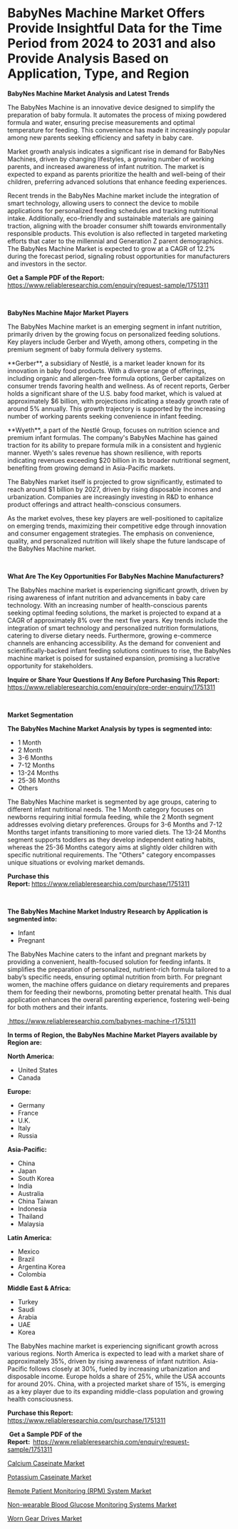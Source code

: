 <p><h1>BabyNes Machine Market Offers Provide Insightful Data for the Time Period from 2024 to 2031 and also Provide Analysis Based on Application, Type, and Region</h1></p><p><strong>BabyNes Machine Market Analysis and Latest Trends</strong></p>
<p><p>The BabyNes Machine is an innovative device designed to simplify the preparation of baby formula. It automates the process of mixing powdered formula and water, ensuring precise measurements and optimal temperature for feeding. This convenience has made it increasingly popular among new parents seeking efficiency and safety in baby care.</p><p>Market growth analysis indicates a significant rise in demand for BabyNes Machines, driven by changing lifestyles, a growing number of working parents, and increased awareness of infant nutrition. The market is expected to expand as parents prioritize the health and well-being of their children, preferring advanced solutions that enhance feeding experiences.</p><p>Recent trends in the BabyNes Machine market include the integration of smart technology, allowing users to connect the device to mobile applications for personalized feeding schedules and tracking nutritional intake. Additionally, eco-friendly and sustainable materials are gaining traction, aligning with the broader consumer shift towards environmentally responsible products. This evolution is also reflected in targeted marketing efforts that cater to the millennial and Generation Z parent demographics. The BabyNes Machine Market is expected to grow at a CAGR of 12.2% during the forecast period, signaling robust opportunities for manufacturers and investors in the sector.</p></p>
<p><strong>Get a Sample PDF of the Report:&nbsp;</strong> <a href="https://www.reliableresearchiq.com/enquiry/request-sample/1751311?utm_campaign=1141&utm_medium=2&utm_source=Github&utm_content=ia&utm_term=09112024&utm_id=babynes-machine">https://www.reliableresearchiq.com/enquiry/request-sample/1751311</a></p>
<p>&nbsp;</p>
<p><strong>BabyNes Machine Major Market Players</strong></p>
<p><p>The BabyNes Machine market is an emerging segment in infant nutrition, primarily driven by the growing focus on personalized feeding solutions. Key players include Gerber and Wyeth, among others, competing in the premium segment of baby formula delivery systems.</p><p>**Gerber**, a subsidiary of Nestlé, is a market leader known for its innovation in baby food products. With a diverse range of offerings, including organic and allergen-free formula options, Gerber capitalizes on consumer trends favoring health and wellness. As of recent reports, Gerber holds a significant share of the U.S. baby food market, which is valued at approximately $6 billion, with projections indicating a steady growth rate of around 5% annually. This growth trajectory is supported by the increasing number of working parents seeking convenience in infant feeding.</p><p>**Wyeth**, a part of the Nestlé Group, focuses on nutrition science and premium infant formulas. The company's BabyNes Machine has gained traction for its ability to prepare formula milk in a consistent and hygienic manner. Wyeth's sales revenue has shown resilience, with reports indicating revenues exceeding $20 billion in its broader nutritional segment, benefiting from growing demand in Asia-Pacific markets.</p><p>The BabyNes market itself is projected to grow significantly, estimated to reach around $1 billion by 2027, driven by rising disposable incomes and urbanization. Companies are increasingly investing in R&D to enhance product offerings and attract health-conscious consumers. </p><p>As the market evolves, these key players are well-positioned to capitalize on emerging trends, maximizing their competitive edge through innovation and consumer engagement strategies. The emphasis on convenience, quality, and personalized nutrition will likely shape the future landscape of the BabyNes Machine market.</p></p>
<p>&nbsp;</p>
<p><strong>What Are The Key Opportunities For BabyNes Machine Manufacturers?</strong></p>
<p><p>The BabyNes machine market is experiencing significant growth, driven by rising awareness of infant nutrition and advancements in baby care technology. With an increasing number of health-conscious parents seeking optimal feeding solutions, the market is projected to expand at a CAGR of approximately 8% over the next five years. Key trends include the integration of smart technology and personalized nutrition formulations, catering to diverse dietary needs. Furthermore, growing e-commerce channels are enhancing accessibility. As the demand for convenient and scientifically-backed infant feeding solutions continues to rise, the BabyNes machine market is poised for sustained expansion, promising a lucrative opportunity for stakeholders.</p></p>
<p><strong>Inquire or Share Your Questions If Any Before Purchasing This Report:</strong> <a href="https://www.reliableresearchiq.com/enquiry/pre-order-enquiry/1751311?utm_campaign=1141&utm_medium=2&utm_source=Github&utm_content=ia&utm_term=09112024&utm_id=babynes-machine">https://www.reliableresearchiq.com/enquiry/pre-order-enquiry/1751311</a></p>
<p>&nbsp;</p>
<p><strong>Market Segmentation</strong></p>
<p><strong>The BabyNes Machine Market Analysis by types is segmented into:</strong></p>
<p><ul><li>1 Month</li><li>2 Month</li><li>3-6 Months</li><li>7-12 Months</li><li>13-24 Months</li><li>25-36 Months</li><li>Others</li></ul></p>
<p><p>The BabyNes Machine market is segmented by age groups, catering to different infant nutritional needs. The 1 Month category focuses on newborns requiring initial formula feeding, while the 2 Month segment addresses evolving dietary preferences. Groups for 3-6 Months and 7-12 Months target infants transitioning to more varied diets. The 13-24 Months segment supports toddlers as they develop independent eating habits, whereas the 25-36 Months category aims at slightly older children with specific nutritional requirements. The "Others" category encompasses unique situations or evolving market demands.</p></p>
<p><strong>Purchase this Report:&nbsp;</strong><a href="https://www.reliableresearchiq.com/purchase/1751311?utm_campaign=1141&utm_medium=2&utm_source=Github&utm_content=ia&utm_term=09112024&utm_id=babynes-machine">https://www.reliableresearchiq.com/purchase/1751311</a></p>
<p>&nbsp;</p>
<p><strong>The BabyNes Machine Market Industry Research by Application is segmented into:</strong></p>
<p><ul><li>Infant</li><li>Pregnant</li></ul></p>
<p><p>The BabyNes Machine caters to the infant and pregnant markets by providing a convenient, health-focused solution for feeding infants. It simplifies the preparation of personalized, nutrient-rich formula tailored to a baby’s specific needs, ensuring optimal nutrition from birth. For pregnant women, the machine offers guidance on dietary requirements and prepares them for feeding their newborns, promoting better prenatal health. This dual application enhances the overall parenting experience, fostering well-being for both mothers and their infants.</p></p>
<p><a href="https://www.reliableresearchiq.com/babynes-machine-r1751311?utm_campaign=1141&utm_medium=2&utm_source=Github&utm_content=ia&utm_term=09112024&utm_id=babynes-machine">&nbsp;https://www.reliableresearchiq.com/babynes-machine-r1751311</a></p>
<p><strong>In terms of Region, the BabyNes Machine Market Players available by Region are:</strong></p>
<p>
    <p> <strong> North America: </strong>
        <ul>
            <li>United States</li>
            <li>Canada</li>
        </ul>
        </p> 
    <p> <strong> Europe: </strong>
        <ul>
            <li>Germany</li>
            <li>France</li>
            <li>U.K.</li>
            <li>Italy</li>
            <li>Russia</li>
        </ul>
        </p> 
    <p> <strong> Asia-Pacific: </strong>
        <ul>
            <li>China</li>
            <li>Japan</li>
            <li>South Korea</li>
            <li>India</li>
            <li>Australia</li>
            <li>China Taiwan</li>
            <li>Indonesia</li>
            <li>Thailand</li>
            <li>Malaysia</li>
        </ul>
        </p> 
    <p> <strong> Latin America: </strong>
        <ul>
            <li>Mexico</li>
            <li>Brazil</li>
            <li>Argentina Korea</li>
            <li>Colombia</li>
        </ul>
        </p> 
    <p> <strong> Middle East & Africa: </strong>
        <ul>
            <li>Turkey</li>
            <li>Saudi</li>
            <li>Arabia</li>
            <li>UAE</li>
            <li>Korea</li>
        </ul>
    </p>
    </p>
<p><p>The BabyNes machine market is experiencing significant growth across various regions. North America is expected to lead with a market share of approximately 35%, driven by rising awareness of infant nutrition. Asia-Pacific follows closely at 30%, fueled by increasing urbanization and disposable income. Europe holds a share of 25%, while the USA accounts for around 20%. China, with a projected market share of 15%, is emerging as a key player due to its expanding middle-class population and growing health consciousness.</p></p>
<p><strong>Purchase this Report: </strong><a href="https://www.reliableresearchiq.com/purchase/1751311?utm_campaign=1141&utm_medium=2&utm_source=Github&utm_content=ia&utm_term=09112024&utm_id=babynes-machine">https://www.reliableresearchiq.com/purchase/1751311</a></p>
<p>&nbsp;<strong>Get a Sample PDF of the Report:&nbsp;&nbsp;</strong><a href="https://www.reliableresearchiq.com/enquiry/request-sample/1751311?utm_campaign=1141&utm_medium=2&utm_source=Github&utm_content=ia&utm_term=09112024&utm_id=babynes-machine">https://www.reliableresearchiq.com/enquiry/request-sample/1751311</a></p>
<p><strong></strong></p>
<p><p><a href="https://github.com/lmorisekv5e/Market-Research-Report-List-1/blob/main/calcium-caseinate-market.md?utm_campaign=1141&utm_medium=2&utm_source=Github&utm_content=ia&utm_term=09112024&utm_id=babynes-machine">Calcium Caseinate Market</a></p><p><a href="https://github.com/anitrabixvburgie/Market-Research-Report-List-1/blob/main/potassium-caseinate-market.md?utm_campaign=1141&utm_medium=2&utm_source=Github&utm_content=ia&utm_term=09112024&utm_id=babynes-machine">Potassium Caseinate Market</a></p><p><a href="https://issuu.com/reportprime-2/docs/remote-patient-monitoring-rpm-syste_18d485674da726?utm_campaign=1141&utm_medium=2&utm_source=Github&utm_content=ia&utm_term=09112024&utm_id=babynes-machine">Remote Patient Monitoring (RPM) System Market</a></p><p><a href="https://issuu.com/reportprime-2/docs/non-wearable-blood-glucose-monitori_34ef5bd75fa3e6?utm_campaign=1141&utm_medium=2&utm_source=Github&utm_content=ia&utm_term=09112024&utm_id=babynes-machine">Non-wearable Blood Glucose Monitoring Systems Market</a></p><p><a href="https://www.linkedin.com/pulse/mapping-worn-gear-drives-market-trends-challenges-breakthroughs-duvsc?utm_campaign=1141&utm_medium=2&utm_source=Github&utm_content=ia&utm_term=09112024&utm_id=babynes-machine">Worn Gear Drives Market</a></p></p>